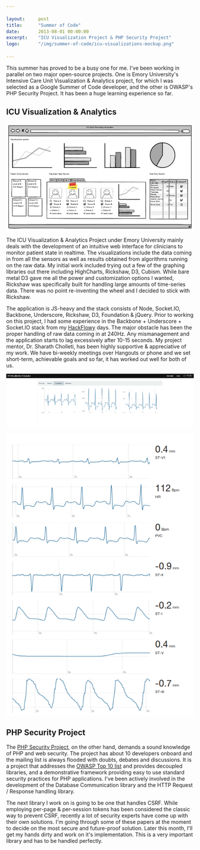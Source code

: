 ```yaml
---

layout:     post
title:      "Summer of Code"
date:       2013-08-01 00:00:00
excerpt:    "ICU Visualization Project & PHP Security Project"
logo:       "/img/summer-of-code/icu-visualizations-mockup.png"

---
```


This summer has proved to be a busy one for me. I've been working in parallel on two major open-source projects. One is Emory University's Intensive Care Unit Visualization & Analytics project, for which I was selected as a Google Summer of Code developer, and the other is OWASP's PHP Security Project. It has been a huge learning experience so far.

## ICU Visualization & Analytics

![mockup](/img/summer-of-code/icu-visualizations-mockup.png)

The ICU Visualization & Analytics Project under Emory University mainly deals with the development of an intuitive web interface for clinicians to monitor patient state in realtime. The visualizations include the data coming in from all the sensors as well as results obtained from algorithms running on the raw data. My initial work included trying out a few of the graphing libraries out there including HighCharts, Rickshaw, D3, Cubism. While bare metal D3 gave me all the power and customization options I wanted, Rickshaw was specifically built for handling large amounts of time-series data. There was no point re-inventing the wheel and I decided to stick with Rickshaw.

The application is JS-heavy and the stack consists of Node, Socket.IO, Backbone, Underscore, Rickshaw, D3, Foundation & jQuery. Prior to working on this project, I had some experience in the Backbone + Underscore + Socket.IO stack from my [HackFlowy][1] days. The major obstacle has been the proper handling of raw data coming in at 240Hz. Any mismanagement and the application starts to lag excessively after 10-15 seconds. My project mentor, Dr. Sharath Cholleti, has been highly supportive & appreciative of my work. We have bi-weekly meetings over Hangouts or phone and we set short-term, achievable goals and so far, it has worked out well for both of us.

![screenshot](/img/summer-of-code/icu-visualizations-screenshot.png)

![screenshot](/img/summer-of-code/icu-visualizations-screenshot2.png)

## PHP Security Project

The [PHP Security Project][2], on the other hand, demands a sound knowledge of PHP and web security. The project has about 10 developers onboard and the mailing list is always flooded with doubts, debates and discussions. It is a project that addresses the [OWASP Top 10 list](https://www.owasp.org/index.php/Top_10_2013-Top_10) and provides decoupled libraries, and a demonstrative framework providing easy to use standard security practices for PHP applications. I've been actively involved in the development of the Database Communication library and the HTTP Request / Response handling library.

The next library I work on is going to be one that handles CSRF. While employing per-page & per-session tokens has been considered the classic way to prevent CSRF, recently a lot of security experts have come up with their own solutions. I'm going through some of these papers at the moment to decide on the most secure and future-proof solution. Later this month, I'll get my hands dirty and work on it's implementation. This is a very important library and has to be handled perfectly.

[1]: https://github.com/abhshkdz/hackflowy
[2]: https://github.com/owasp/phpsec

